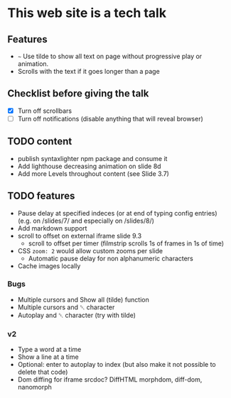# This web site is a tech talk

## Features

* `~` Use tilde to show all text on page without progressive play or animation.
* Scrolls with the text if it goes longer than a page

## Checklist before giving the talk

* [x] Turn off scrollbars
* [ ] Turn off notifications (disable anything that will reveal browser)

## TODO content

* publish syntaxlighter npm package and consume it
* Add lighthouse decreasing animation on slide 8d
* Add more Levels throughout content (see Slide 3.7)

## TODO features

* Pause delay at specified indeces (or at end of typing config entries) (e.g. on /slides/7/ and especially on /slides/8/)
* Add markdown support
* scroll to offset on external iframe slide 9.3
	* scroll to offset per timer (filmstrip scrolls 1s of frames in 1s of time)
* CSS `zoom: 2` would allow custom zooms per slide
	* Automatic pause delay for non alphanumeric characters
* Cache images locally

### Bugs

* Multiple cursors and Show all (tilde) function
* Multiple cursors and ␡ character
* Autoplay and ␡ character (try with tilde)

### v2

* Type a word at a time
* Show a line at a time
* Optional: enter to autoplay to index (but also make it not possible to delete that code)
* Dom diffing for iframe srcdoc? DiffHTML morphdom, diff-dom, nanomorph
